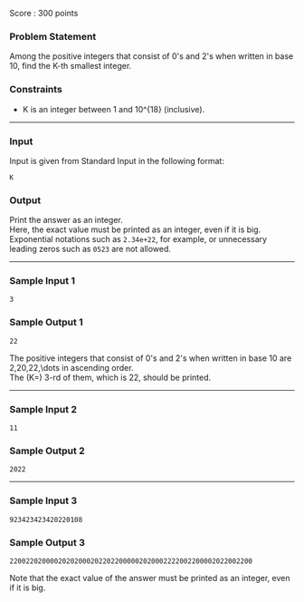 Score : 300 points

### Problem Statement

Among the positive integers that consist of 0's and 2's when written in base 10, find the K-th smallest integer.

### Constraints

* K is an integer between 1 and 10^{18} (inclusive).

---

### Input

Input is given from Standard Input in the following format:

```
K
```

### Output

Print the answer as an integer.  
Here, the exact value must be printed as an integer, even if it is big. Exponential notations such as `2.34e+22`, for example, or unnecessary leading zeros such as `0523` are not allowed.

---

### Sample Input 1

```
3
```

### Sample Output 1

```
22
```

The positive integers that consist of 0's and 2's when written in base 10 are 2,20,22,\dots in ascending order.  
The (K=) 3-rd of them, which is 22, should be printed.

---

### Sample Input 2

```
11
```

### Sample Output 2

```
2022
```

---

### Sample Input 3

```
923423423420220108
```

### Sample Output 3

```
220022020000202020002022022000002020002222002200002022002200
```

Note that the exact value of the answer must be printed as an integer, even if it is big.
